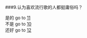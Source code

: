 ###9.认为喜欢流行歌的人都挺庸俗吗？

是的 go to [11](../11/question11.md)    
不是 go to [10](../10/question10.md)  
还好 go to [12](../12/question12.md) 
